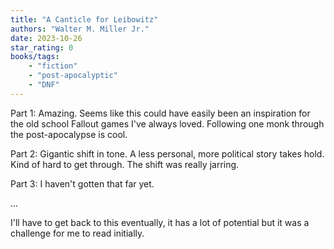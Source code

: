 ```yaml
---
title: "A Canticle for Leibowitz"
authors: "Walter M. Miller Jr."
date: 2023-10-26
star_rating: 0
books/tags:
    - "fiction"
    - "post-apocalyptic"
    - "DNF"
---
```

Part 1: Amazing. Seems like this could have easily been an inspiration for the old school Fallout games I've always loved. Following one monk through the post-apocalypse is cool.

Part 2: Gigantic shift in tone. A less personal, more political story takes hold. Kind of hard to get through. The shift was really jarring.

Part 3: I haven't gotten that far yet.

...

I'll have to get back to this eventually, it has a lot of potential but it was a challenge for me to read initially.